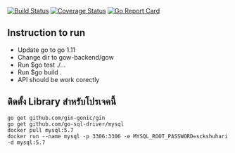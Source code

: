 [![Build Status](https://travis-ci.org/SCK-SEAL-TEAM-One/GOW.svg?branch=master)](https://travis-ci.org/SCK-SEAL-TEAM-One/GOW) 
[![Coverage Status](https://coveralls.io/repos/github/SCK-SEAL-TEAM-One/GOW/badge.svg?branch=master)](https://coveralls.io/github/SCK-SEAL-TEAM-One/GOW?branch=master)
[![Go Report Card](https://goreportcard.com/badge/github.com/SCK-SEAL-TEAM-One/GOW)](https://goreportcard.com/report/github.com/SCK-SEAL-TEAM-One/GOW)

## Instruction to run
* Update go to go 1.11
* Change dir to gow-backend/gow
* Run $go test ./...
* Run $go build .
* API should be work corectly


## ติดตั้ง Library สำหรับโปรเจคนี้
```
go get github.com/gin-gonic/gin
go get github.com/go-sql-driver/mysql
docker pull mysql:5.7
docker run --name mysql -p 3306:3306 -e MYSQL_ROOT_PASSWORD=sckshuhari -d mysql:5.7
```


